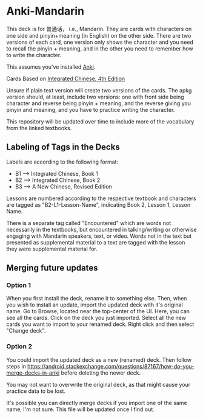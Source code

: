 # Anki-Mandarin
This deck is for 普通话， i.e., Mandarin. They are cards with characters on one side and pinyin+meaning (in English) on the other side. There are two versions of each card, one version only shows the character and you need to recall the pinyin + meaning, and in the other you need to remember how to write the character.

This assumes you've installed [Anki](https://apps.ankiweb.net/).

Cards Based on [Integrated Chinese, 4th Edition](https://www.cheng-tsui.com/browse/integrated-chinese-4th-edition)

Unsure if plain text version will create two versions of the cards.
The apkg version should, at least, include two versions: one with front side being character and reverse being pinyin + meaning, and the reverse giving you pinyin and meaning, and you have to practice writing the character.

This repository will be updated over time to include more of the vocabulary from the linked textbooks.

## Labeling of Tags in the Decks

Labels are according to the following format:
* B1 --> Integrated Chinese, Book 1
* B2 --> Integrated Chinese, Book 2
* B3 --> A New Chinese, Revised Edition

Lessons are numbered according to the respective textbook and characters are tagged as "B2-L1-Lesson-Name", indicating Book 2, Lesson 1, Lesson Name.

There is a separate tag called "Encountered" which are words not necessarily in the textbooks, but encountered in talking/writing or otherwise engaging with Mandarin speakers, text, or video. Words not in the text but presented as supplemental material to a text are tagged with the lesson they were supplemental material for.

## Merging future updates
### Option 1
When you first install the deck, rename it to something else. Then, when you wish to install an update, import the updated deck with it's original name. Go to Browse, located near the top-center of the UI. Here, you can see all the cards. Click on the deck you just imported. Select all the new cards you want to import to your renamed deck. Right click and then select "Change deck".

### Option 2
You could import the updated deck as a new (renamed) deck. Then follow steps in https://android.stackexchange.com/questions/87167/how-do-you-merge-decks-in-anki before deleting the newer deck.

You may not want to overwrite the original deck, as that might cause your practice data to be lost.

It's possible you can directly merge decks if you import one of the same name, I'm not sure. This file will be updated once I find out.
